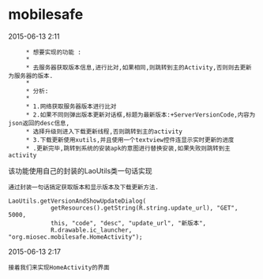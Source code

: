 # mobilesafe
2015-06-13 2:11
	
		 * 想要实现的功能 :
		 * 
		 * 去服务器获取版本信息,进行比对,如果相同,则跳转到主的Activity,否则则去更新为服务器的版本.
		 * 
		 * 分析:
		 * 
		 * 1.网络获取服务器版本进行比对
		 * 2.如果不同则弹出版本更新对话框,标题为最新版本:+ServerVersionCode,内容为json返回的desc信息,
		 * 选择升级则进入下载更新线程,否则跳转到主的activity
		 * 3.下载更新使用xutils,并且使用一个textview控件连显示实时更新的进度
		 * .更新完毕,跳转到系统的安装apk的意图进行替换安装,如果失败则跳转到主activity
		
该功能使用自己的封装的LaoUtils类一句话实现
		
	通过封装一句话搞定获取版本和显示版本及下载更新方法.
		
	LaoUtils.getVersionAndShowUpdateDialog(
				getResources().getString(R.string.update_url), "GET", 5000,
				this, "code", "desc", "update_url", "新版本",
				R.drawable.ic_launcher, "org.miosec.mobilesafe.HomeActivity");
2015-06-13 2:17
		
	接着我们来实现HomeActivity的界面
